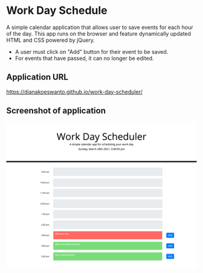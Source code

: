 # Work Day Schedule

A simple calendar application that allows user to save events for each hour of the day. This app runs on the browser and feature dynamically updated HTML and CSS powered by jQuery.

- A user must click on "Add" button for their event to be saved.
- For events that have passed, it can no longer be edited.


## Application URL
https://dianakoeswanto.github.io/work-day-scheduler/


## Screenshot of application

![web-view](./assets/screenshots/work-day-schedule-screencapture.png)